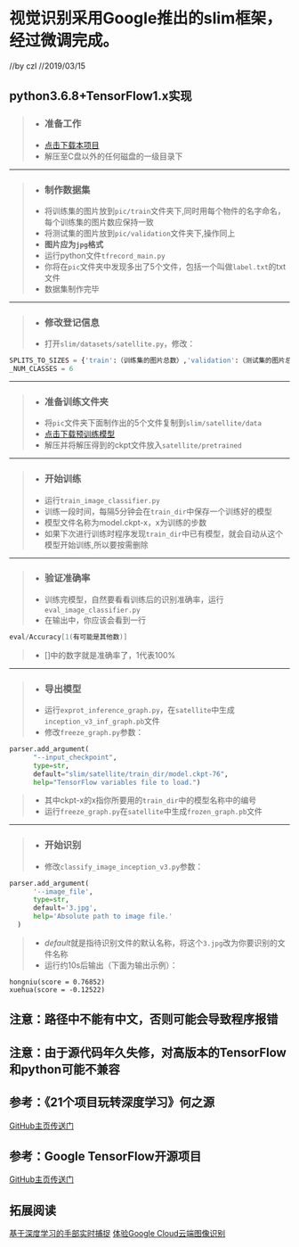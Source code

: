 # 视觉识别采用Google推出的slim框架，经过微调完成。
//by czl
//2019/03/15
## python3.6.8+TensorFlow1.x实现
> * ### 准备工作
> * [点击下载本项目](https://minhaskamal.github.io/DownGit/#/home?url=https://github.com/nanguoyouxue/zhongkongbei/tree/master/VGG16)
> * 解压至C盘以外的任何磁盘的一级目录下
--------
> * ### 制作数据集
> * 将训练集的图片放到`pic/train`文件夹下,同时用每个物件的名字命名，每个训练集的图片数应保持一致
> * 将测试集的图片放到`pic/validation`文件夹下,操作同上
> * **图片应为`jpg`格式**
> * 运行python文件`tfrecord_main.py`
> * 你将在`pic`文件夹中发现多出了5个文件，包括一个叫做`label.txt`的txt文件
> * 数据集制作完毕
-------
> * ### 修改登记信息
> * 打开`slim/datasets/satellite.py`，修改：
```python
SPLITS_TO_SIZES = {'train':（训练集的图片总数）,'validation':（测试集的图片总数）}
_NUM_CLASSES = 6
```
--------
> * ### 准备训练文件夹
> * 将`pic`文件夹下面制作出的5个文件复制到`slim/satellite/data`
> * [点击下载预训练模型](http://download.tensorflow.org/models/inception_v3_2016_08_28.tar.gz)
> * 解压并将解压得到的ckpt文件放入`satellite/pretrained`
--------
> * ### 开始训练
> * 运行`train_image_classifier.py`
> * 训练一段时间，每隔5分钟会在`train_dir`中保存一个训练好的模型
> * 模型文件名称为model.ckpt-x，x为训练的步数
> * 如果下次进行训练时程序发现`train_dir`中已有模型，就会自动从这个模型开始训练,所以要按需删除
--------
> * ### 验证准确率
> * 训练完模型，自然要看看训练后的识别准确率，运行`eval_image_classifier.py`
> * 在输出中，你应该会看到一行
```C
eval/Accuracy[1(有可能是其他数)]
```
> * []中的数字就是准确率了，1代表100%
--------
> * ### 导出模型
> * 运行`exprot_inference_graph.py`，在`satellite`中生成`inception_v3_inf_graph.pb`文件
> * 修改`freeze_graph.py`参数：
```python
parser.add_argument(
      "--input_checkpoint",
      type=str,
      default="slim/satellite/train_dir/model.ckpt-76",
      help="TensorFlow variables file to load.")
```
> * 其中ckpt-x的x指你所要用的`train_dir`中的模型名称中的编号
> * 运行`freeze_graph.py`在`satellite`中生成`frozen_graph.pb`文件
--------
> * ### 开始识别
> * 修改`classify_image_inception_v3.py`参数：
```python
parser.add_argument(
      '--image_file',
      type=str,
      default='3.jpg',
      help='Absolute path to image file.'
  )
```
> * *default*就是指待识别文件的默认名称，将这个`3.jpg`改为你要识别的文件名称
> * 运行约10s后输出（下面为输出示例）：
```
hongniu(score = 0.76852)
xuehua(score = -0.12522)
```
## 注意：路径中不能有中文，否则可能会导致程序报错
## 注意：由于源代码年久失修，对高版本的TensorFlow和python可能不兼容
## 参考：《21个项目玩转深度学习》何之源
[GitHub主页传送门](https://github.com/hzy46/Deep-Learning-21-Examples/tree/master/chapter_3)
## 参考：Google TensorFlow开源项目
[GitHub主页传送门](https://github.com/tensorflow/models/tree/master/research/slim)
## 拓展阅读
[基于深度学习的手部实时捕捉](https://victordibia.github.io/handtrack.js/#/)
[体验Google Cloud云端图像识别](https://cloud.google.com/vision/)
